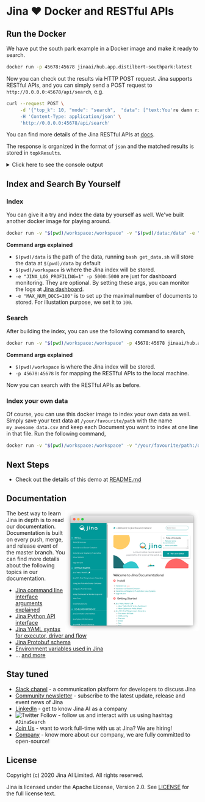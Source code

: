 # Jina ❤️ Docker and RESTful APIs

## Run the Docker

We have put the south park example in a Docker image and make it ready to search. 

```bash
docker run -p 45678:45678 jinaai/hub.app.distilbert-southpark:latest
```

Now you can check out the results via HTTP POST request. Jina supports RESTful APIs, and you can simply send a POST request to `http://0.0.0.0:45678/api/search`, e.g.

```bash
curl --request POST \
     -d '{"top_k": 10, "mode": "search",  "data": ["text:You're damn right"]}' \
     -H 'Content-Type: application/json' \
     'http://0.0.0.0:45678/api/search'
```

You can find more details of the Jina RESTful APIs at [docs](https://docs.jina.ai/chapters/restapi/#interface).

The response is organized in the format of `json` and the matched results is stored in `topkResults`.


<details>
<summary>Click here to see the console output</summary>

```
{
  "search": {
    "docs": [
      {
        "weight": 1.0,
        "length": 1,
        "topkResults": [
          {
            "matchDoc": {
              "docId": 9328,
              "weight": 1.0,
              "mimeType": "text/plain",
              "text": "Stan[SEP]Oh thanks, dude.\n"
            },
            "score": {
              "value": 0.2900288,
              "opName": "MinRanker"
            }
          },
          {
            "matchDoc": {
              "docId": 7600,
              "weight": 1.0,
              "mimeType": "text/plain",
              "text": "StephenAbootman[SEP]Don't call me your guy!\n"
            },
            "score": {
              "value": 0.28131312,
              "opName": "MinRanker"
            }
          },
          {
            "matchDoc": {
              "docId": 7497,
              "weight": 1.0,
              "mimeType": "text/plain",
              "text": "MrNelson[SEP]Excuse me: over here, please?\n"
            },
            "score": {
              "value": 0.2740146,
              "opName": "MinRanker"
            }
          },
          {
            "matchDoc": {
              "docId": 8814,
              "weight": 1.0,
              "mimeType": "text/plain",
              "text": "Kyle[SEP]Thanks, dude.\n"
            },
            "score": {
              "value": 0.27255633,
              "opName": "MinRanker"
            }
          },
          {
            "matchDoc": {
              "docId": 9957,
              "weight": 1.0,
              "mimeType": "text/plain",
              "text": "Kyle[SEP]Thanks, dude!\n"
            },
            "score": {
              "value": 0.27255633,
              "opName": "MinRanker"
            }
          },
          {
            "matchDoc": {
              "docId": 7868,
              "weight": 1.0,
              "mimeType": "text/plain",
              "text": "Token[SEP]Thanks, dude.\n"
            },
            "score": {
              "value": 0.27255633,
              "opName": "MinRanker"
            }
          },
          {
            "matchDoc": {
              "docId": 239,
              "weight": 1.0,
              "mimeType": "text/plain",
              "text": "Randy[SEP]Hey, it's my boss.\n"
            },
            "score": {
              "value": 0.27224803,
              "opName": "MinRanker"
            }
          },
          {
            "matchDoc": {
              "docId": 5389,
              "weight": 1.0,
              "mimeType": "text/plain",
              "text": "Cartman[SEP]I got your time phone!\n"
            },
            "score": {
              "value": 0.2721367,
              "opName": "MinRanker"
            }
          },
          {
            "matchDoc": {
              "docId": 5878,
              "weight": 1.0,
              "mimeType": "text/plain",
              "text": "Kyle[SEP]Wow, dude, check it out!\n"
            },
            "score": {
              "value": 0.2709449,
              "opName": "MinRanker"
            }
          },
          {
            "matchDoc": {
              "docId": 4388,
              "weight": 1.0,
              "mimeType": "text/plain",
              "text": "Steve[SEP]Please hang on, I'm going to call Customer Service.\n"
            },
            "score": {
              "value": 0.27075276,
              "opName": "MinRanker"
            }
          }
        ],
        "mimeType": "text/plain",
        "text": "text:hey, dude"
      }
    ],
    "topK": 10
  }
}
```
</details>

## Index and Search By Yourself

### Index

You can give it a try and index the data by yourself as well. We've built another docker image for playing around. 

```bash
docker run -v "$(pwd)/workspace:/workspace" -v "$(pwd)/data:/data" -e "JINA_LOG_PROFILING=1" -p 5000:5000 -e "MAX_NUM_DOCS=100" jinaai/hub.app.distilbert index
```

**Command args explained**

- `$(pwd)/data` is the path of the data, running `bash get_data.sh` will store the data at `$(pwd)/data` by default
- `$(pwd)/workspace` is where the Jina index will be stored.
- `-e "JINA_LOG_PROFILING=1" -p 5000:5000` are just for dashboard monitoring. They are optional. By setting these args, you can monitor the logs at [Jina dashboard](https://dashboard.jina.ai/#/logs). 
- `-e "MAX_NUM_DOCS=100"` is to set up the maximal number of documents to stored. For illustation purpose, we set it to `100`.


### Search

After building the index, you can use the following command to search,

```bash
docker run -v "$(pwd)/workspace:/workspace" -p 45678:45678 jinaai/hub.app.distilbert search
```

**Command args explained**

- `$(pwd)/workspace` is where the Jina index will be stored.
- `-p 45678:45678` is for mapping the RESTful APIs to the local machine.

Now you can search with the RESTful APIs as before.


### Index your own data
Of course, you can use this docker image to index your own data as well. Simply save your text data at `/your/favourite/path` with the name `my_awesome_data.csv` and keep each Document you want to index at one line in that file. Run the following command,

```bash
docker run -v "$(pwd)/workspace:/workspace" -v "/your/favourite/path:/data" -e "DATA_FILE= my_awesome_data.csv" jinaai/hub.app.distilbert index

```

## Next Steps
- Check out the details of this demo at [README.md](../README.md)

## Documentation

<a href="https://docs.jina.ai/">
<img align="right" width="350px" src="https://github.com/jina-ai/jina/blob/master/.github/jina-docs.png" />
</a>

The best way to learn Jina in depth is to read our documentation. Documentation is built on every push, merge, and release event of the master branch. You can find more details about the following topics in our documentation.

- [Jina command line interface arguments explained](https://docs.jina.ai/chapters/cli/main.html)
- [Jina Python API interface](https://docs.jina.ai/api/jina.html)
- [Jina YAML syntax for executor, driver and flow](https://docs.jina.ai/chapters/yaml/yaml.html)
- [Jina Protobuf schema](https://docs.jina.ai/chapters/proto/main.html)
- [Environment variables used in Jina](https://docs.jina.ai/chapters/envs.html)
- ... [and more](https://docs.jina.ai/index.html)

## Stay tuned

- [Slack chanel](https://join.slack.com/t/jina-ai/shared_invite/zt-dkl7x8p0-rVCv~3Fdc3~Dpwx7T7XG8w) - a communication platform for developers to discuss Jina
- [Community newsletter](mailto:newsletter+subscribe@jina.ai) - subscribe to the latest update, release and event news of Jina
- [LinkedIn](https://www.linkedin.com/company/jinaai/) - get to know Jina AI as a company
- ![Twitter Follow](https://img.shields.io/twitter/follow/JinaAI_?label=Follow%20%40JinaAI_&style=social) - follow us and interact with us using hashtag `#JinaSearch`
- [Join Us](mailto:hr@jina.ai) - want to work full-time with us at Jina? We are hiring!
- [Company](https://jina.ai) - know more about our company, we are fully committed to open-source!


## License

Copyright (c) 2020 Jina AI Limited. All rights reserved.

Jina is licensed under the Apache License, Version 2.0. See [LICENSE](https://github.com/jina-ai/jina/blob/master/LICENSE) for the full license text.




